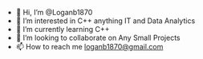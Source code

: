 - 👋 Hi, I’m @Loganb1870
- 👀 I’m interested in C++ anything IT and Data Analytics
- 🌱 I’m currently learning C++ 
- 💞️ I’m looking to collaborate on Any Small Projects
- 📫 How to reach me loganb1870@gmail.com

<!---
Loganb1870/Loganb1870 is a ✨ special ✨ repository because its `README.md` (this file) appears on your GitHub profile.
You can click the Preview link to take a look at your changes.
--->
